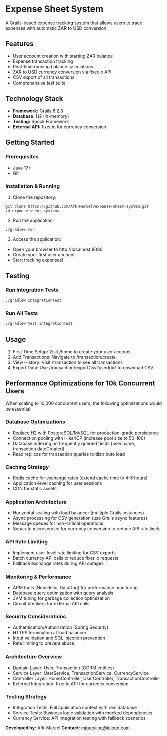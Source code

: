 # Expense Sheet System

A Grails-based expense tracking system that allows users to track expenses with automatic ZAR to USD conversion.

## Features

- User account creation with starting ZAR balance
- Expense transaction tracking
- Real-time running balance calculations
- ZAR to USD currency conversion via fixer.io API
- CSV export of all transactions
- Comprehensive test suite

## Technology Stack

- **Framework:** Grails 6.2.3
- **Database:** H2 (in-memory)
- **Testing:** Spock Framework
- **External API:** fixer.io for currency conversion

## Getting Started

### Prerequisites

- Java 17+
- Git

### Installation & Running

1. Clone the repository:

```bash
git clone https://github.com/Afk-Marcel/expense-sheet-system.git
cd expense-sheet-systems
```

2. Run the application:

```bash
./gradlew run
```

3. Access the application:

- Open your browser to http://localhost:8080
- Create your first user account
- Start tracking expenses!

## Testing

### Run Integration Tests

```bash
./gradlew integrationTest
```

### Run All Tests

```bash
./gradlew test integrationTest
```

## Usage

1. First Time Setup: Visit /home to create your user account
2. Add Transactions: Navigate to /transaction/create
3. View History: Visit /transaction to see all transactions
4. Export Data: Use /transaction/exportCsv?userId=1 to download CSV

## Performance Optimizations for 10k Concurrent Users

When scaling to 10,000 concurrent users, the following optimizations would be essential:

### Database Optimizations

- Replace H2 with PostgreSQL/MySQL for production-grade persistence
- Connection pooling with HikariCP (increase pool size to 50-100)
- Database indexing on frequently queried fields (user.name, transaction.dateCreated)
- Read replicas for transaction queries to distribute load

### Caching Strategy

- Redis cache for exchange rates (extend cache time to 4-6 hours)
- Application-level caching for user sessions
- CDN for static assets

### Application Architecture

- Horizontal scaling with load balancer (multiple Grails instances)
- Async processing for CSV generation (use Grails async features)
- Message queues for non-critical operations
- Separate microservice for currency conversion to reduce API rate limits

### API Rate Limiting

- Implement user-level rate limiting for CSV exports
- Batch currency API calls to reduce fixer.io requests
- Fallback exchange rates during API outages

### Monitoring & Performance

- APM tools (New Relic, DataDog) for performance monitoring
- Database query optimization with query analysis
- JVM tuning for garbage collection optimization
- Circuit breakers for external API calls

### Security Considerations

- Authentication/Authorization (Spring Security)
- HTTPS termination at load balancer
- Input validation and SQL injection prevention
- Rate limiting to prevent abuse

### Architecture Overview

- Domain Layer: User, Transaction (GORM entities)
- Service Layer: UserService, TransactionService, CurrencyService
- Controller Layer: HomeController, UserController, TransactionController
- External Integration: fixer.io API for currency conversion

### Testing Strategy

- Integration Tests: Full application context with real database
- Service Tests: Business logic validation with mocked dependencies
- Currency Service: API integration testing with fallback scenarios

**Developed by:** Afk-Marcel
**Contact:** mjgreyling@icloud.com
